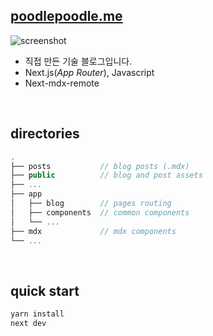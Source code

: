## [poodlepoodle.me](https://poodlepoodle.me/blog)

![screenshot](https://github.com/poodlepoodle/poodle-blog-nextjs/assets/6462456/ae9b2217-9c90-41c5-b104-33835d8105e4)

- 직접 만든 기술 블로그입니다.
- Next.js(_App Router_), Javascript
- Next-mdx-remote

<br />

## directories

```js
.
├── posts           // blog posts (.mdx)
├── public          // blog and post assets
├── ...
├── app
│   ├── blog        // pages routing
│   ├── components  // common components
│   └── ...
├── mdx             // mdx components
└── ...
```

<br />

## quick start

```bash
yarn install
next dev
```
